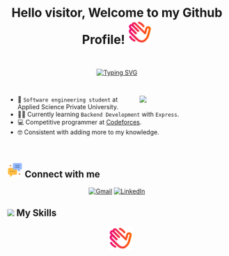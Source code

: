 <h1 align="center">Hello visitor, Welcome to my Github Profile! <img height="55" src="assets/bye.png"></h1>

<br>

<p align="center"> 
<a href="https://git.io/typing-svg"><img src="https://readme-typing-svg.demolab.com?font=Fira+Code&size=24&pause=1000&color=9064D6&center=true&vCenter=true&random=false&width=435&lines=Software+Engineering+Student;Competitive+Programmer;Specialist+on+codeforces;Always+learning+new+things" alt="Typing SVG" /></a>
</p>

<br>

<picture> <img align="right" src="https://media.giphy.com/media/v1.Y2lkPTc5MGI3NjExbzR4czhhenVycTd0eXc5aDAxZDVodnN3YWc0bHcwbWgwNWR5c3RveSZlcD12MV9pbnRlcm5hbF9naWZfYnlfaWQmY3Q9cw/M4NykXxUE0HAcK7UJ6/giphy.gif" width = 200px></picture>

- :school: `Software engineering student` at Applied Science Private University.
- 👩‍💻 Currently learning `Backend Development` with `Express`.
- :computer: Competitive programmer at [Codeforces](https://codeforces.com/profile/Dima02).
- :nerd_face: Consistent with adding more to my knowledge.
  
<br>

## <img height="35" src="assets/chat.png"> Connect with me

<p align="center">
	<a href="mailto:dimahmehdawi@gmail.com"><img img src="https://img.shields.io/badge/gmail-%23EA4335.svg?style=plastic&logo=gmail&logoColor=white" alt="Gmail"/></a>
 <a href="https://www.linkedin.com/in/dimah-mehdawi-03266723a/"><img src="https://img.shields.io/badge/linkedin-%230A66C2.svg?style=plastic&logo=linkedin&logoColor=white" alt="LinkedIn"/></a>



## <img src="https://media2.giphy.com/media/QssGEmpkyEOhBCb7e1/giphy.gif?cid=ecf05e47a0n3gi1bfqntqmob8g9aid1oyj2wr3ds3mg700bl&rid=giphy.gif"  height="35"> My Skills


<p align="center"> 
  &emsp; 
  <img height="55" src="assets/bye.png"> 


</p>
